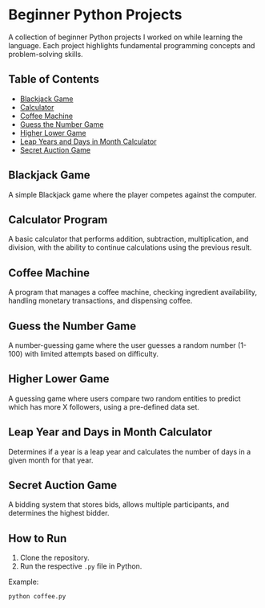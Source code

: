# Beginner Python Projects

A collection of beginner Python projects I worked on while learning the language.  Each project highlights fundamental programming concepts and problem-solving skills. 

## Table of Contents
- [Blackjack Game](#blackjack-game)
- [Calculator](#calculator-program)
- [Coffee Machine](#coffee-machine)
- [Guess the Number Game](#guess-the-number-game)
- [Higher Lower Game](#higher-lower-game)
- [Leap Years and Days in Month Calculator](#leap-year-and-days-in-month-calculator)
- [Secret Auction Game](#secret-auction-game)




## Blackjack Game
A simple Blackjack game where the player competes against the computer.

## Calculator Program
A basic calculator that performs addition, subtraction, multiplication, and division, with the ability to continue calculations using the previous result.

## Coffee Machine
A program that manages a coffee machine, checking ingredient availability, handling monetary transactions, and dispensing coffee.

## Guess the Number Game
A number-guessing game where the user guesses a random number (1-100) with limited attempts based on difficulty.

## Higher Lower Game
A guessing game where users compare two random entities to predict which has more X followers, using a pre-defined data set.

## Leap Year and Days in Month Calculator
Determines if a year is a leap year and calculates the number of days in a given month for that year.

## Secret Auction Game
A bidding system that stores bids, allows multiple participants, and determines the highest bidder.






## How to Run

1. Clone the repository.
2. Run the respective `.py` file in Python.

Example:
```bash
python coffee.py







